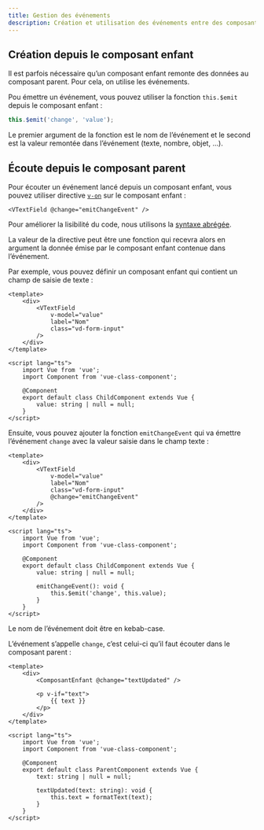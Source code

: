 ```yaml
---
title: Gestion des événements
description: Création et utilisation des événements entre des composants parents et enfants.
---
```


## Création depuis le composant enfant

Il est parfois nécessaire qu’un composant enfant remonte des données au composant parent. Pour cela, on utilise les événements.

Pou émettre un événement, vous pouvez utiliser la fonction `this.$emit` depuis le composant enfant :

```ts
this.$emit('change', 'value');
```

Le premier argument de la fonction est le nom de l’événement et le second est la valeur remontée dans l’événement (texte, nombre, objet, …).

## Écoute depuis le composant parent

Pour écouter un événement lancé depuis un composant enfant, vous pouvez utiliser directive [`v-on`](https://vuejs.org/v2/api/#v-on) sur le composant enfant :

```vue
<VTextField @change="emitChangeEvent" />
```

<doc-alert type="info">

Pour améliorer la lisibilité du code, nous utilisons la [syntaxe abrégée](https://fr.vuejs.org/v2/guide/syntax.html#Abreviation-pour-v-on).

</doc-alert>

La valeur de la directive peut être une fonction qui recevra alors en argument la donnée émise par le composant enfant contenue dans l’événement.

Par exemple, vous pouvez définir un composant enfant qui contient un champ de saisie de texte :

```vue
<template>
	<div>
		<VTextField
			v-model="value"
			label="Nom"
			class="vd-form-input"
		/>
	</div>
</template>

<script lang="ts">
	import Vue from 'vue';
	import Component from 'vue-class-component';

	@Component
	export default class ChildComponent extends Vue {
		value: string | null = null;
	}
</script>
```

Ensuite, vous pouvez ajouter la fonction `emitChangeEvent` qui va émettre l’événement `change` avec la valeur saisie dans le champ texte :

```vue
<template>
	<div>
		<VTextField
			v-model="value"
			label="Nom"
			class="vd-form-input"
			@change="emitChangeEvent"
		/>
	</div>
</template>

<script lang="ts">
	import Vue from 'vue';
	import Component from 'vue-class-component';

	@Component
	export default class ChildComponent extends Vue {
		value: string | null = null;

		emitChangeEvent(): void {
			this.$emit('change', this.value);
		}
	}
</script>
```

<doc-alert type="info">
Le nom de l’événement doit être en kebab-case.
</doc-alert>

L’événement s’appelle `change`, c’est celui-ci qu’il faut écouter dans le composant parent :

```vue
<template>
	<div>
		<ComposantEnfant @change="textUpdated" />

		<p v-if="text">
			{{ text }}
		</p>
	</div>
</template>

<script lang="ts">
	import Vue from 'vue';
	import Component from 'vue-class-component';

	@Component
	export default class ParentComponent extends Vue {
		text: string | null = null;

		textUpdated(text: string): void {
			this.text = formatText(text);
		}
	}
</script>
```
